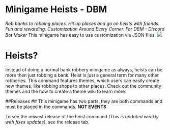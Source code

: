 # Minigame Heists - DBM
*Rob banks to robbing places. Hit up places and go on heists with friends. Fun and rewarding. Customization Around Every Corner. For DBM - Discord Bot Maker*
This minigame has easy to use customization via JSON files. 
![](https://printscreen.party/tHk0C1bM.gif)

# Heists? #
Instead of doing a normal bank robbery minigame as always, heists can be more then just robbing a bank. Heist is just a general term for many other robberies. This command features themes, which users can easily create new themes, like robbing shops to other places. Check out the community themes and the how to create a theme wiki to learn more.

##Releases ##
This minigame has two parts, they are both commands and must be placed in the commands. **NOT EVENTS**

To see the newest release of the heist command *(This is updated weekly with fixes updates)*, see the release tab.
